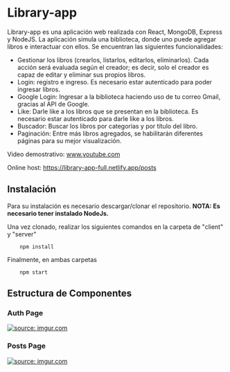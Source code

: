 # Library-app

Library-app es una aplicación web realizada con React, MongoDB, Express y NodeJS. La aplicación simula una biblioteca, donde uno puede agregar libros e interactuar con ellos. Se encuentran las siguientes funcionalidades:
- Gestionar los libros (crearlos, listarlos, editarlos, eliminarlos). Cada acción será evaluada según el creador; es decir, solo el creador es capaz de editar y eliminar sus propios libros.
- Login: registro e ingreso. Es necesario estar autenticado para poder ingresar libros.
- Google Login: Ingresar a la biblioteca haciendo uso de tu correo Gmail, gracias al API de Google.
- Like: Darle like a los libros que se presentan en la biblioteca. Es necesario estar autenticado para darle like a los libros.
- Buscador: Buscar los libros por categorías y por título del libro.
- Paginación: Entre más libros agregados, se habilitarán diferentes páginas para su mejor visualización.

Video demostrativo: www.youtube.com

Online host: https://library-app-full.netlify.app/posts

## Instalación

Para su instalación es necesario descargar/clonar el repositorio. **NOTA: Es necesario tener instalado NodeJs.** 

Una vez clonado, realizar los siguientes comandos en la carpeta de "client" y "server"
```
    npm install
```
Finalmente, en ambas carpetas
```
    npm start
```
## Estructura de Componentes

### Auth Page

<a href="https://imgur.com/OsTjR6Z"><img src="https://i.imgur.com/OsTjR6Z.png" title="source: imgur.com" /></a>

### Posts Page

<a href="https://imgur.com/ITylRjb"><img src="https://i.imgur.com/ITylRjb.png" title="source: imgur.com" /></a>

